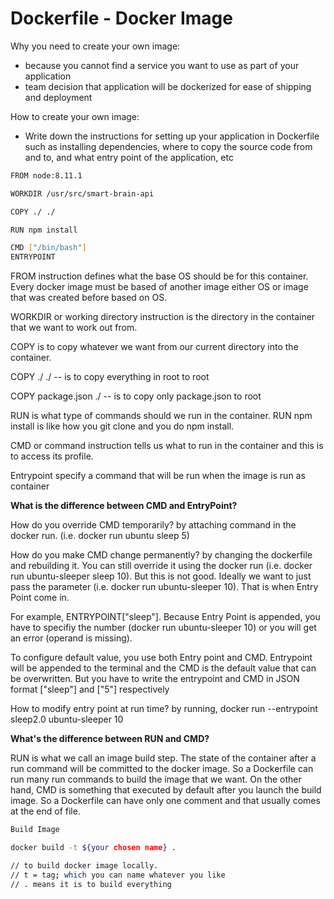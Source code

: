 # Dockerfile - Docker Image

Why you need to create your own image:

* because you cannot find a service you want to use as part of your application
* team decision that application will be dockerized for ease of shipping and deployment

How to create your own image:

* Write down the instructions for setting up your application in Dockerfile such as installing dependencies, where to copy the source code from and to, and what entry point of the application, etc

```bash
FROM node:8.11.1

WORKDIR /usr/src/smart-brain-api

COPY ./ ./

RUN npm install

CMD ["/bin/bash"]
ENTRYPOINT
```

FROM instruction defines what the base OS should be for this container. Every docker image must be based of another image either OS or image that was created before based on OS.

WORKDIR or working directory instruction is the directory in the container that we want to work out from.

COPY is to copy whatever we want from our current directory into the container.

COPY ./ ./ -- is to copy everything in root to root

COPY package.json ./ -- is to copy only package.json to root

RUN is what type of commands should we run in the container. RUN npm install is like how you git clone and you do npm install.

CMD or command instruction tells us what to run in the container and this is to access its profile.

Entrypoint specify a command that will be run when the image is run as container

**What is the difference between CMD and EntryPoint?**

How do you override CMD temporarily? by attaching command in the docker run. \(i.e. docker run ubuntu sleep 5\)

How do you make CMD change permanently? by changing the dockerfile and rebuilding it. You can still override it using the docker run \(i.e. docker run ubuntu-sleeper sleep 10\). But this is not good. Ideally we want to just pass the parameter \(i.e. docker run ubuntu-sleeper 10\).  That is when Entry Point come in.

For example, ENTRYPOINT\["sleep"\]. Because Entry Point is appended, you have to specifiy the number \(docker run ubuntu-sleeper 10\) or you will get an error \(operand is missing\).

To configure default value, you use both Entry point and CMD. Entrypoint will be appended to the terminal and the CMD is the default value that can be overwritten. But you have to write the entrypoint and CMD in JSON format \["sleep"\] and \["5"\] respectively

How to modify entry point at run time? by running, docker run --entrypoint sleep2.0 ubuntu-sleeper 10

**What's the difference between RUN and CMD?**

RUN is what we call an image build step. The state of the container after a run command will be committed to the docker image. So a Dockerfile can run many run commands to build the image that we want. On the other hand, CMD is something that executed by default after you launch the build image. So a Dockerfile can have only one comment and that usually comes at the end of file.

```bash
Build Image

docker build -t ${your chosen name} .

// to build docker image locally.
// t = tag; which you can name whatever you like
// . means it is to build everything
```

